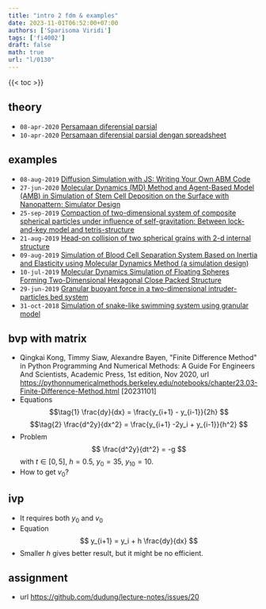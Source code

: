 ```yaml
---
title: "intro 2 fdm & examples"
date: 2023-11-01T06:52:00+07:00
authors: ['Sparisoma Viridi']
tags: ['fi4002']
draft: false
math: true
url: "l/0130"
---
```

{{< toc >}}


## theory
+ `08-apr-2020` [Persamaan diferensial parsial](https://doi.org/10.5281/zenodo.3744577)
+ `10-apr-2020` [Persamaan diferensial parsial dengan spreadsheet](https://doi.org/10.5281/zenodo.3747500)


## examples
+ `08-aug-2019` [Diffusion Simulation with JS: Writing Your Own ABM Code](https://www.slideshare.net/sparisoma/diffusion-simulation-with-js-writing-your-own-abm-code)
+ `27-jun-2020` [Molecular Dynamics (MD) Method and Agent-Based Model (AMB) in Simulation of Stem Cell Deposition on the Surface with Nanopattern: Simulator Design](https://www.slideshare.net/sparisoma/molecular-dynamics-md-method-and-agentbased-model-amb-in-simulation-of-stem-cell-deposition-on-the-surface-with-nanopattern-simulator-design)
+ `25-sep-2019` [Compaction of two-dimensional system of composite spherical particles under influence of self-gravitation: Between lock-and-key model and tetris-structure](https://www.slideshare.net/sparisoma/compaction-of-twodimensional-system-of-composite-spherical-particles-under-influence-of-selfgravitation-between-lockandkey-model-and-tetrisstructure)
+ `21-aug-2019` [Head-on collision of two spherical grains with 2-d internal structure](https://www.slideshare.net/sparisoma/headon-collision-of-two-spherical-grains-with-2d-internal-structure)
+ `09-aug-2019` [Simulation of Blood Cell Separation System Based on Inertia and Elasticity using Molecular Dynamics Method (a simulation design)](https://www.slideshare.net/sparisoma/simulation-of-blood-cell-separation-system-based-on-inertia-and-elasticity-using-molecular-dynamics-method-a-simulation-design)
+ `10-jul-2019` [Molecular Dynamics Simulation of Floating Spheres Forming Two-Dimensional Hexagonal Close Packed Structure](https://www.slideshare.net/sparisoma/molecular-dynamics-simulation-of-floating-spheres-forming-twodimensional-hexagonal-close-packed-structure)
+ `29-jun-2019` [Granular buoyant force in a two-dimensional intruder-particles bed system](https://www.slideshare.net/sparisoma/granular-buoyant-force-in-a-twodimensional-intruderparticles-bed-system)
+ `31-oct-2018` [Simulation of snake-like swimming system using granular model](https://doi.org/10.5281/zenodo.2673046)


## bvp with matrix
+ Qingkai Kong, Timmy Siaw, Alexandre Bayen, "Finite Difference Method" in Python Programming And Numerical Methods: A Guide For Engineers And Scientists, Academic Press, 1st edition, Nov 2020, url https://pythonnumericalmethods.berkeley.edu/notebooks/chapter23.03-Finite-Difference-Method.html [20231101]
+ Equations
$$\tag{1}
\frac{dy}{dx} = \frac{y_{i+1} - y_{i-1}}{2h}
$$
$$\tag{2}
\frac{d^2y}{dx^2} = \frac{y_{i+1} -2y_i + y_{i-1}}{h^2}
$$
+ Problem
$$
\frac{d^2y}{dt^2} = -g
$$
with $t \in [0, 5]$, $h = 0.5$, $y_0 = 35$, $y_{10} = 10$.
+ How to get $v_0$?


## ivp
+ It requires both $y_0$ and $v_0$
+ Equation
$$
y_{i+1} = y_i + h \frac{dy}{dx}
$$
+ Smaller $h$ gives better result, but it might be no efficient.


## assignment
+ url https://github.com/dudung/lecture-notes/issues/20
